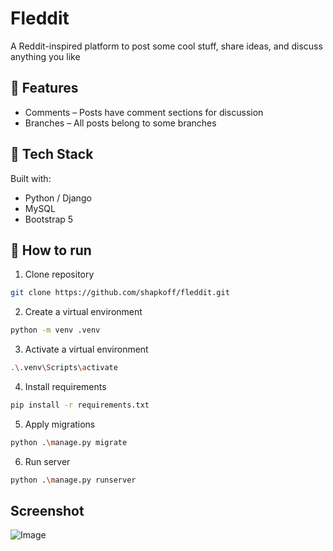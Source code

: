 # Fleddit

A Reddit-inspired platform to post some cool stuff, share ideas, and discuss anything you like

## 🎯 Features

- Comments – Posts have comment sections for discussion
- Branches – All posts belong to some branches

## 🧰 Tech Stack

Built with:
- Python / Django
- MySQL
- Bootstrap 5

## 🚀 How to run

1) Clone repository
```bash
git clone https://github.com/shapkoff/fleddit.git
```

2) Create a virtual environment
```bash
python -m venv .venv
```

3) Activate a virtual environment
```bash
.\.venv\Scripts\activate
```

4) Install requirements
```bash
pip install -r requirements.txt
```

5) Apply migrations
```bash
python .\manage.py migrate
```

6) Run server
```bash
python .\manage.py runserver
```

## Screenshot
![Image](https://github.com/user-attachments/assets/7f6eb2d4-c519-4921-bfe3-914c39e10228)
